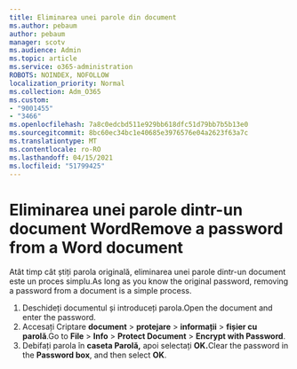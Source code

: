 ```yaml
---
title: Eliminarea unei parole din document
ms.author: pebaum
author: pebaum
manager: scotv
ms.audience: Admin
ms.topic: article
ms.service: o365-administration
ROBOTS: NOINDEX, NOFOLLOW
localization_priority: Normal
ms.collection: Adm_O365
ms.custom:
- "9001455"
- "3466"
ms.openlocfilehash: 7a8c0edcbd511e929bb618dfc51d79bb7b5b13e0
ms.sourcegitcommit: 8bc60ec34bc1e40685e3976576e04a2623f63a7c
ms.translationtype: MT
ms.contentlocale: ro-RO
ms.lasthandoff: 04/15/2021
ms.locfileid: "51799425"
---
```

# <a name="remove-a-password-from-a-word-document"></a><span data-ttu-id="d2469-102">Eliminarea unei parole dintr-un document Word</span><span class="sxs-lookup"><span data-stu-id="d2469-102">Remove a password from a Word document</span></span>

<span data-ttu-id="d2469-103">Atât timp cât știți parola originală, eliminarea unei parole dintr-un document este un proces simplu.</span><span class="sxs-lookup"><span data-stu-id="d2469-103">As long as you know the original password, removing a password from a document is a simple process.</span></span>

1. <span data-ttu-id="d2469-104">Deschideți documentul și introduceți parola.</span><span class="sxs-lookup"><span data-stu-id="d2469-104">Open the document and enter the password.</span></span>
2. <span data-ttu-id="d2469-105">Accesați Criptare **document**  >  **protejare**  >  **informații**  >  **fișier cu parolă**.</span><span class="sxs-lookup"><span data-stu-id="d2469-105">Go to **File** > **Info** > **Protect Document** > **Encrypt with Password**.</span></span>
3. <span data-ttu-id="d2469-106">Debifați parola în **caseta Parolă,** apoi selectați **OK.**</span><span class="sxs-lookup"><span data-stu-id="d2469-106">Clear the password in the **Password box**, and then select **OK**.</span></span>